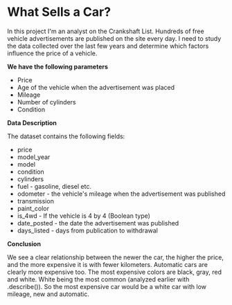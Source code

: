 # What Sells a Car?

In this project I'm an analyst on the Crankshaft List. Hundreds of free vehicle advertisements are published on the site every day. I need to study the data collected over the last few years and determine which factors influence the price of a vehicle.

**We have the following parameters**
* Price
* Age of the vehicle when the advertisement was placed
* Mileage
* Number of cylinders
* Condition

**Data Description**

The dataset contains the following fields:

* price
* model_year
* model
* condition
* cylinders
* fuel - gasoline, diesel etc.
* odometer - the vehicle's mileage when the advertisement was published
* transmission
* paint_color
* is_4wd - If the vehicle is 4 by 4 (Boolean type)
* date_posted - the date the advertisement was published
* days_listed - days from publication to withdrawal

**Conclusion**

We see a clear relationship between the newer the car, the higher the price, and the more expensive it is with fewer kilometers. Automatic cars are clearly more expensive too. The most expensive colors are black, gray, red and white. White being the most common (analyzed earlier with .describe()). So the most expensive car would be a white car with low mileage, new and automatic.
